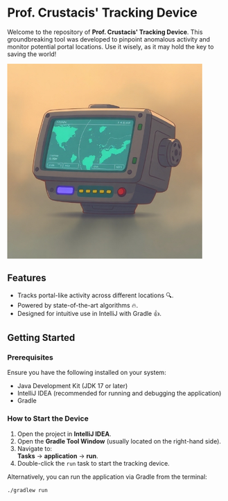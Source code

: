 # Prof. Crustacis' Tracking Device

Welcome to the repository of **Prof. Crustacis' Tracking Device**. This groundbreaking tool was developed to pinpoint anomalous activity and monitor potential portal locations. Use it wisely, as it may hold the key to saving the world!

<img src="tracking_image.jpg" alt="image" width="450">

## Features
- Tracks portal-like activity across different locations 🔍.
- Powered by state-of-the-art algorithms 🔥.
- Designed for intuitive use in IntelliJ with Gradle 👍.

## Getting Started

### Prerequisites
Ensure you have the following installed on your system:
- Java Development Kit (JDK 17 or later)
- IntelliJ IDEA (recommended for running and debugging the application)
- Gradle

### How to Start the Device

1. Open the project in **IntelliJ IDEA**.
2. Open the **Gradle Tool Window** (usually located on the right-hand side).
3. Navigate to:  
   **Tasks** -> **application** -> **run**.
4. Double-click the `run` task to start the tracking device.

Alternatively, you can run the application via Gradle from the terminal:

```bash
./gradlew run
